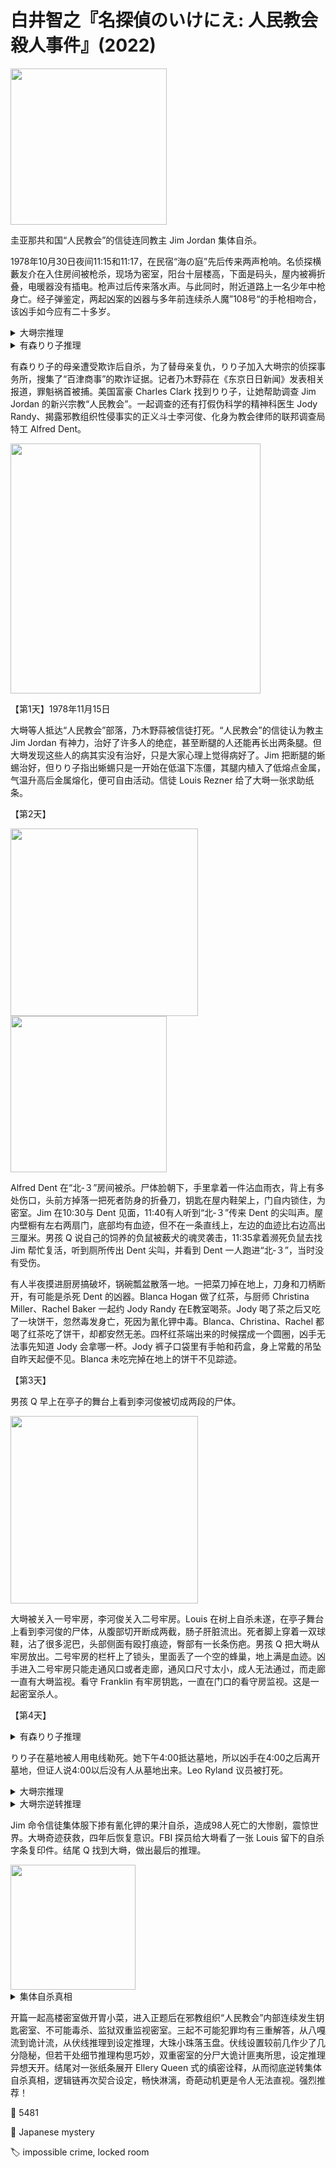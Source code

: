 # 白井智之『名探偵のいけにえ: 人民教会殺人事件』(2022)

<img src=images/2022_cover.jpg width=250/>

圭亚那共和国“人民教会”的信徒连同教主 Jim Jordan 集体自杀。

1978年10月30日夜间11:15和11:17，在民宿“海の庭”先后传来两声枪响。名侦探横藪友介在入住房间被枪杀，现场为密室，阳台十层楼高，下面是码头，屋内被褥折叠，电暖器没有插电。枪声过后传来落水声。与此同时，附近道路上一名少年中枪身亡。经子弹鉴定，两起凶案的凶器与多年前连续杀人魔”108号“的手枪相吻合，该凶手如今应有二十多岁。

<details><summary>大塒宗推理</summary>
尸体穿着一件浅色衬衫和牛仔短裤，风衣挂在籘椅子上，没有使用电暖器或者被毯，所以身上缺少一件外套，被凶手从阳台扔进大海，即落水声。横藪没有打电话呼救，是因为他就是杀人魔“108号”，把玩手枪时不慎爆膛，为了隐藏自己的杀人魔身份所以想要把手枪扔到楼下路上，却被路过的流浪少年目击，只好开枪击毙流浪少年灭口，并把外套和手枪一起扔进大海。
</details>

<details><summary>有森りり子推理</summary>
悬崖30米高，不可能听到手枪落水声音。流浪少年是“108号”，他身上穿的外套不合适，是因为他不小心咬断舌头，血滴在横藪的外套上，所以他把横藪的外套拿走。流浪少年开枪打中横藪后留下手枪，伪造横藪自杀，但横藪临死前向少年开枪，反将其击毙。横藪明白自己拿着手枪会被误认为“108号”，所以将手枪扔向流浪少年，但因力量不足，手枪落入后院水池。“108号”有先天侏儒症，所以看上去像少年。
</details>

有森りり子的母亲遭受欺诈后自杀，为了替母亲复仇，りり子加入大塒宗的侦探事务所，搜集了“百津商事”的欺诈证据。记者乃木野蒜在《东京日日新闻》发表相关报道，罪魁祸首被捕。美国富豪 Charles Clark 找到りり子，让她帮助调查 Jim Jordan 的新兴宗教“人民教会”。一起调查的还有打假伪科学的精神科医生 Jody Randy、揭露邪教组织性侵事实的正义斗士李河俊、化身为教会律师的联邦调查局特工 Alfred Dent。

<img src=images/2022_map.jpg width=400/>

【第1天】1978年11月15日

大塒等人抵达“人民教会”部落，乃木野蒜被信徒打死。“人民教会”的信徒认为教主 Jim Jordan 有神力，治好了许多人的绝症，甚至断腿的人还能再长出两条腿。但大塒发现这些人的病其实没有治好，只是大家心理上觉得病好了。Jim 把断腿的蜥蜴治好，但りり子指出蜥蜴只是一开始在低温下冻僵，其腿内植入了低熔点金属，气温升高后金属熔化，便可自由活动。信徒 Louis Rezner 给了大塒一张求助纸条。

【第2天】

<img src=images/2022_n3_room.jpg width=300/>
<img src=images/2022_closet_doors.jpg width=250/>

Alfred Dent 在“北‐３”房间被杀。尸体脸朝下，手里拿着一件沾血雨衣，背上有多处伤口，头前方掉落一把死者防身的折叠刀，钥匙在屋内鞋架上，门自内锁住，为密室。Jim 在10:30与 Dent 见面，11:40有人听到“北‐３”传来 Dent 的尖叫声。屋内壁橱有左右两扇门，底部均有血迹，但不在一条直线上，左边的血迹比右边高出三厘米。男孩 Q 说自己的饲养的负鼠被薮犬的魂灵袭击，11:35拿着濒死负鼠去找 Jim 帮忙复活，听到厕所传出 Dent 尖叫，并看到 Dent 一人跑进“北‐３”，当时没有受伤。

有人半夜摸进厨房搞破坏，锅碗瓢盆散落一地。一把菜刀掉在地上，刀身和刀柄断开，有可能是杀死 Dent 的凶器。Blanca Hogan 做了红茶，与厨师 Christina Miller、Rachel Baker 一起约 Jody Randy 在E教室喝茶。Jody 喝了茶之后又吃了一块饼干，忽然毒发身亡，死因为氰化钾中毒。Blanca、Christina、Rachel 都喝了红茶吃了饼干，却都安然无恙。四杯红茶端出来的时候摆成一个圆圈，凶手无法事先知道 Jody 会拿哪一杯。Jody 裤子口袋里有手帕和药盒，身上常戴的吊坠自昨天起便不见。Blanca 未吃完掉在地上的饼干不见踪迹。

【第3天】

男孩 Q 早上在亭子的舞台上看到李河俊被切成两段的尸体。

<img src=images/2022_podium.jpg width=300/>

大塒被关入一号牢房，李河俊关入二号牢房。Louis 在树上自杀未遂，在亭子舞台上看到李河俊的尸体，从腹部切开断成两截，肠子肝脏流出。死者脚上穿着一双球鞋，沾了很多泥巴，头部侧面有殴打痕迹，臀部有一长条伤疤。男孩 Q 把大塒从牢房放出。二号牢房的栏杆上了锁头，里面丢了一个空的蜂巢，地上满是血迹。凶手进入二号牢房只能走通风口或者走廊，通风口尺寸太小，成人无法通过，而走廊一直有大塒监视。看守 Franklin 有牢房钥匙，一直在门口的看守房监视。这是一起密室杀人。

【第4天】

<details><summary>有森りり子推理</summary>
Dent 在厕所里看到蜜蜂所以尖叫跑回屋。壁橱左边的门半开着，Dent 在玻璃中看到 Jim 的人像海报，再次尖叫，但其实两次都没有遭到袭击，他是死于意外。保安长官 Joseph Wilson 和 内务长官 Peter Weatherspoon 进入现场后将意外事故改成凶杀，故意在 Dent 后背制造伤口，让他看上去像是死于“天谴”。

Jody 长期患有心脏病，随身携带的绿松石挂坠里藏有治疗心绞痛的硝酸甘油，前一天晚上吊坠丢失，心脏病发作时无药可治，自然死亡。厨师为了制造凶杀假象，向尸体喉咙里倒入氰化钾。

门卫 Franklin 故意卸下牢房门锁，让李河俊走出牢房，因为下雨所以大塒等人没有听到开关牢门的声音。李河俊打昏 Franklin 之后冒充 Franklin 坐轮椅出去，遇到斜坡轮椅高速冲下，撞到 Louis 在树上拉的铁丝，身体分成两半。李河俊球鞋上的泥是用脚刹车时沾上。
</details>

りり子在墓地被人用电线勒死。她下午4:00抵达墓地，所以凶手在4:00之后离开墓地，但证人说4:00以后没有人从墓地出来。Leo Ryland 议员被打死。

<details><summary>大塒宗推理</summary>
Dent 的雨衣上没有刀子戳洞，所以没有穿在身上，他拿在手里用来压伤口止血。雨衣之前晾在壁橱里，挡住反光看不到墙上的海报，所以海报推理不成立。厨师不知道 Jody 有心脏病史，所以自然死亡的推理不成立。李河俊的胳膊握在轮椅扶手上，可是手肘没有被切，所以事故分尸的推理不成立。

壁橱左右两扇门上的血迹线不相连，说明 Dent 死时壁橱门呈半开状态。壁橱里面没有血迹，是因为凶手藏在壁橱里，擦除了自己留下的痕迹。Dent 10:30把雨衣挂在壁橱里，说明凶手在那以后潜入壁橱。凶手把假钥匙放在鞋架上，事后进入现场调换。干部宿舍的门钥匙与现场钥匙形状相同，但干部均没有机会调换。凶手用低熔点合金制作了钥匙雕塑，只有 Jim 知道合金的秘密，他是凶手。

薮犬进屋吃了 Blanco 掉在地上的饼干，肯定也舔了地上的茶，却没有死亡，说明茶和饼干中无毒。凶手把 Jody 药盒中的胶囊药丸内容物换成包裹着微量氰化钾的低熔点合金，再把瓶盖放回原处并粘好。Jody 喝了热饮之后合金熔化，毒药流出。

Louis 看到李河俊尸体鞋底清晰可见，可是后来大家看到尸体的鞋底沾着泥土。鞋子上一直都有血迹，说明没有替换过，所以尸体被人调换。Louis 看到的尸体是乃木野蒜冒充！凶手切断乃木尸体隐藏其腹部枪伤，并在尸体上涂了白粉遮掩腐烂痕迹。大家后来看到的尸体臀部有陈旧伤口，是李河俊本人。凶手向牢房扔蜂窝，诱使看守离开牢房，然后从看守房拿了备用钥匙，进入牢房杀人分尸，用手推车把尸体经丛林运到墓地，替换尸体。凶手进入二号牢房时大塒已经被 Q 放走，所以大塒没有看到凶手。Q 有不在场证明不是凶手，即使 Q 没有放走大塒，凶手也计划放走大塒。凶手是有能力放走大塒的人，所以凶手是 Jim。

大塒和りり子用对讲机通话时听到扩音器里 Jim 的讲话，与此同时对讲机里传出同样的声音。二个声音本应该相差两秒，可是却同时听到，说明りり子所在地方 Jim 讲话的播放速度比扩音器要快两秒，所以りり子4:00不在墓地，而是在 Jim 住所“父の家”。りり子去那里是为了杀死 Jim 复仇，和大塒说自己在墓地是为了给自己伪造不在场证明，结果被 Jim 反杀。りり子之前是故意做出错误的推理。
</details>

<details><summary>大塒宗逆转推理</summary>
Jim 视力受损（伏线：不再读圣经，看不见蓝墙上的蓝蜥蜴），无法在铝制办公桌上找到低熔点合金钥匙。村里的信徒在心理作用下看不到身体损伤，其实 Dent 跑出厕所时背上已经受伤，回屋后在壁橱两扇门镜的来回反射中看到大量血迹，所以惊声尖叫。

Jody 的透明药盒中装有棕色胶囊，Jim 在食堂的木桌上无法看到。Christina 少了半条右臂，Blanca 是左撇子，Rachel 右手手指折断（伏线：无法为煤气灶点火），这三人均用左手拿茶杯，唯有 Jody 用右手拿茶杯，舔到被子上的毒药中毒身亡。大家进入E教室时门下有一滩呕吐物，开门的时候粘住，如果凶手走门进入教室，会把呕吐物推开，这说明凶手没有走门，而是走小窗进入教室。凶手是能通过小窗的小孩。

凶手小孩通过通风口进入牢房杀死李河俊，将尸体切成上下两截，把 Franklin 打晕，用尸体的上半身替换 Franklin 的下半身假肢，Franklin 醒过来之后在心理暗示下不认为自己曾经失去意识，坐轮椅回到看守所，无意中将李河俊的上半身运出。凶手在看守所打晕 Franklin，换回假肢。Franklin 第二次到牢房时凶手再次将其打晕，故技重施运出李河俊的下半身。凶手把李河俊的尸体布置在舞台上的时候，忘记脱下尸体脚上穿的 Franklin 的鞋子，所以鞋底干净，后来才替换成李河俊自己的鞋子。

凶手是校长 Ray Morton，他患有侏儒症，身体像小孩，信徒们在心理暗示下忽略一切病症，所以正确地将其当作大人，只有大塒错误地将其当作小孩。
</details>

Jim 命令信徒集体服下掺有氰化钾的果汁自杀，造成98人死亡的大惨剧，震惊世界。大塒奇迹获救，四年后恢复意识。FBI 探员给大塒看了一张 Louis 留下的自杀字条复印件。结尾 Q 找到大塒，做出最后的推理。

<img src=images/2022_death_note.jpg width=200/>

<details><summary>集体自杀真相</summary>
遗嘱的右上角和右下角有同样的污点，说明纸曾经对折。字母与折痕所在位置重叠却没有发生错位，说明 Louis 不是展开对折的纸写字，而是写完字之后才将纸对折。这说明 Louis 不是来展馆之后写的遗嘱，而是写完遗嘱之后来的展馆。也就是说 Louis 在接受 Jim 的自杀命令之前已经决定自杀。Jim 让大家叫自己的名字而不是“教父”，可是 Louis 仍称其为“教父”，Jim 告诉信徒打死 Leo 的事情，Louis 对此却不知情。种种迹象表明 Louis 没有听到 Jim 通过扩音器的讲话，她在厨房集装箱中。Louis 之所以去了集装箱，是为了取得含有氰化钾的果汁自杀，可是她当时没有死，说明果汁里面本来没有掺毒。Jim 为了留住信徒，将氰化钾换成抗高血压的药物，打算上演复活戏码，但有人在 Louis 自杀未遂后调换了真的氰化钾，导致惨剧发生。凶手能看到 Louis 服药之后的身体变化，从而推断出药物其实无毒，信徒无法看到病症，所以凶手不是信徒。凶手是大塒。杀死横藪友介的凶手曾连续杀死11人，而杀死りり子的凶手只杀了3人，相比之下りり子之死轻于鸿毛。大塒认为名侦探的最后一案必须轰动世界，所以杀死98名信徒，使りり子名垂青史。
</details>

开篇一起高楼密室做开胃小菜，进入正题后在邪教组织“人民教会”内部连续发生钥匙密室、不可能毒杀、监狱双重监视密室。三起不可能犯罪均有三重解答，从八嘎流到诡计流，从伏线推理到设定推理，大珠小珠落玉盘。伏线设置较前几作少了几分隐秘，但若干处细节推理构思巧妙，双重密室的分尸大诡计匪夷所思，设定推理异想天开。结尾对一张纸条展开 Ellery Queen 式的缜密诠释，从而彻底逆转集体自杀真相，逻辑链再次契合设定，畅快淋漓，奇葩动机更是令人无法直视。强烈推荐！

:link: 5481

:file_folder: Japanese mystery

:label: impossible crime, locked room
